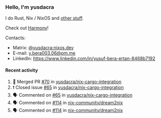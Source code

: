 ### Hello, I'm yusdacra

I do Rust, Nix / NixOS and [other stuff](https://yusdacra.gitlab.io/about).

Check out [Harmony](https://harmonyapp.io)!

Contacts:
- Matrix: [@yusdacra:nixos.dev](https://matrix.to/#/@yusdacra:nixos.dev)
- E-mail: y.bera003.06@pm.me
- LinkedIn: https://www.linkedin.com/in/yusuf-bera-ertan-8468b7192

#### Recent activity

<!--START_SECTION:activity-->
1. 🎉 Merged PR [#70](https://github.com/yusdacra/nix-cargo-integration/pull/70) in [yusdacra/nix-cargo-integration](https://github.com/yusdacra/nix-cargo-integration)
2. ❗️ Closed issue [#65](https://github.com/yusdacra/nix-cargo-integration/issues/65) in [yusdacra/nix-cargo-integration](https://github.com/yusdacra/nix-cargo-integration)
3. 🗣 Commented on [#65](https://github.com/yusdacra/nix-cargo-integration/issues/65) in [yusdacra/nix-cargo-integration](https://github.com/yusdacra/nix-cargo-integration)
4. 🗣 Commented on [#114](https://github.com/nix-community/dream2nix/issues/114) in [nix-community/dream2nix](https://github.com/nix-community/dream2nix)
5. 🗣 Commented on [#114](https://github.com/nix-community/dream2nix/issues/114) in [nix-community/dream2nix](https://github.com/nix-community/dream2nix)
<!--END_SECTION:activity-->
